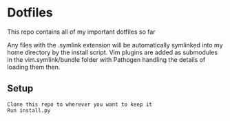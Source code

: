 Dotfiles
========================

This repo contains all of my important dotfiles so far

Any files with the .symlink extension will be automatically symlinked into my home directory by the install script.
Vim plugins are added as submodules in the vim.symlink/bundle folder with Pathogen handling the details of loading them then.

## Setup

    Clone this repo to wherever you want to keep it
    Run install.py

